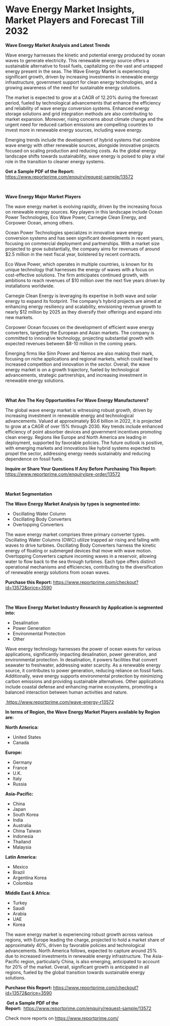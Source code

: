 <p><h1>Wave Energy Market Insights, Market Players and Forecast Till 2032</h1></p><p><strong>Wave Energy Market Analysis and Latest Trends</strong></p>
<p><p>Wave energy harnesses the kinetic and potential energy produced by ocean waves to generate electricity. This renewable energy source offers a sustainable alternative to fossil fuels, capitalizing on the vast and untapped energy present in the seas. The Wave Energy Market is experiencing significant growth, driven by increasing investments in renewable energy infrastructure, government support for clean energy technologies, and a growing awareness of the need for sustainable energy solutions.</p><p>The market is expected to grow at a CAGR of 12.20% during the forecast period, fueled by technological advancements that enhance the efficiency and reliability of wave energy conversion systems. Enhanced energy storage solutions and grid integration methods are also contributing to market expansion. Moreover, rising concerns about climate change and the urgent need for reduced carbon emissions are compelling countries to invest more in renewable energy sources, including wave energy.</p><p>Emerging trends include the development of hybrid systems that combine wave energy with other renewable sources, alongside innovative projects focused on scaling production and reducing costs. As the global energy landscape shifts towards sustainability, wave energy is poised to play a vital role in the transition to cleaner energy systems.</p></p>
<p><strong>Get a Sample PDF of the Report:&nbsp;</strong> <a href="https://www.reportprime.com/enquiry/request-sample/13572?utm_campaign=2263&utm_medium=2&utm_source=Github&utm_content=ia&utm_term=20032025&utm_id=wave-energy">https://www.reportprime.com/enquiry/request-sample/13572</a></p>
<p>&nbsp;</p>
<p><strong>Wave Energy Major Market Players</strong></p>
<p><p>The wave energy market is evolving rapidly, driven by the increasing focus on renewable energy sources. Key players in this landscape include Ocean Power Technologies, Eco Wave Power, Carnegie Clean Energy, and Corpower Ocean, among others. </p><p>Ocean Power Technologies specializes in innovative wave energy conversion systems and has seen significant developments in recent years, focusing on commercial deployment and partnerships. With a market size projected to grow substantially, the company aims for revenues of around $2.5 million in the next fiscal year, bolstered by recent contracts.</p><p>Eco Wave Power, which operates in multiple countries, is known for its unique technology that harnesses the energy of waves with a focus on cost-effective solutions. The firm anticipates continued growth, with ambitions to reach revenues of $10 million over the next five years driven by installations worldwide.</p><p>Carnegie Clean Energy is leveraging its expertise in both wave and solar energy to expand its footprint. The company’s hybrid projects are aimed at enhancing energy resiliency and scalability, envisioning revenue growth to nearly $12 million by 2025 as they diversify their offerings and expand into new markets.</p><p>Corpower Ocean focuses on the development of efficient wave energy converters, targeting the European and Asian markets. The company is committed to innovative technology, projecting substantial growth with expected revenues between $8-10 million in the coming years.</p><p>Emerging firms like Sinn Power and Nemos are also making their mark, focusing on niche applications and regional markets, which could lead to increased competition and innovation in the sector. Overall, the wave energy market is on a growth trajectory, fueled by technological advancements, strategic partnerships, and increasing investment in renewable energy solutions.</p></p>
<p>&nbsp;</p>
<p><strong>What Are The Key Opportunities For Wave Energy Manufacturers?</strong></p>
<p><p>The global wave energy market is witnessing robust growth, driven by increasing investment in renewable energy and technological advancements. Valued at approximately $0.6 billion in 2022, it is projected to grow at a CAGR of over 15% through 2030. Key trends include enhanced efficiency of point absorber devices and government incentives promoting clean energy. Regions like Europe and North America are leading in deployment, supported by favorable policies. The future outlook is positive, with emerging markets and innovations like hybrid systems expected to propel the sector, addressing energy needs sustainably and reducing dependence on fossil fuels.</p></p>
<p><strong>Inquire or Share Your Questions If Any Before Purchasing This Report:</strong> <a href="https://www.reportprime.com/enquiry/pre-order/13572?utm_campaign=2263&utm_medium=2&utm_source=Github&utm_content=ia&utm_term=20032025&utm_id=wave-energy">https://www.reportprime.com/enquiry/pre-order/13572</a></p>
<p>&nbsp;</p>
<p><strong>Market Segmentation</strong></p>
<p><strong>The Wave Energy Market Analysis by types is segmented into:</strong></p>
<p><ul><li>Oscillating Water Column</li><li>Oscillating Body Converters</li><li>Overtopping Converters</li></ul></p>
<p><p>The wave energy market comprises three primary converter types. Oscillating Water Columns (OWC) utilize trapped air rising and falling with waves to drive turbines. Oscillating Body Converters harness the kinetic energy of floating or submerged devices that move with wave motion. Overtopping Converters capture incoming waves in a reservoir, allowing water to flow back to the sea through turbines. Each type offers distinct operational mechanisms and efficiencies, contributing to the diversification of renewable energy solutions from ocean waves.</p></p>
<p><strong>Purchase this Report:&nbsp;</strong><a href="https://www.reportprime.com/checkout?id=13572&price=3590&utm_campaign=2263&utm_medium=2&utm_source=Github&utm_content=ia&utm_term=20032025&utm_id=wave-energy">https://www.reportprime.com/checkout?id=13572&price=3590</a></p>
<p>&nbsp;</p>
<p><strong>The Wave Energy Market Industry Research by Application is segmented into:</strong></p>
<p><ul><li>Desalination</li><li>Power Generation</li><li>Environmental Protection</li><li>Other</li></ul></p>
<p><p>Wave energy technology harnesses the power of ocean waves for various applications, significantly impacting desalination, power generation, and environmental protection. In desalination, it powers facilities that convert seawater to freshwater, addressing water scarcity. As a renewable energy source, it contributes to power generation, reducing reliance on fossil fuels. Additionally, wave energy supports environmental protection by minimizing carbon emissions and providing sustainable alternatives. Other applications include coastal defense and enhancing marine ecosystems, promoting a balanced interaction between human activities and nature.</p></p>
<p><a href="https://www.reportprime.com/wave-energy-r13572?utm_campaign=2263&utm_medium=2&utm_source=Github&utm_content=ia&utm_term=20032025&utm_id=wave-energy">&nbsp;https://www.reportprime.com/wave-energy-r13572</a></p>
<p><strong>In terms of Region, the Wave Energy Market Players available by Region are:</strong></p>
<p>
    <p> <strong> North America: </strong>
        <ul>
            <li>United States</li>
            <li>Canada</li>
        </ul>
        </p> 
    <p> <strong> Europe: </strong>
        <ul>
            <li>Germany</li>
            <li>France</li>
            <li>U.K.</li>
            <li>Italy</li>
            <li>Russia</li>
        </ul>
        </p> 
    <p> <strong> Asia-Pacific: </strong>
        <ul>
            <li>China</li>
            <li>Japan</li>
            <li>South Korea</li>
            <li>India</li>
            <li>Australia</li>
            <li>China Taiwan</li>
            <li>Indonesia</li>
            <li>Thailand</li>
            <li>Malaysia</li>
        </ul>
        </p> 
    <p> <strong> Latin America: </strong>
        <ul>
            <li>Mexico</li>
            <li>Brazil</li>
            <li>Argentina Korea</li>
            <li>Colombia</li>
        </ul>
        </p> 
    <p> <strong> Middle East & Africa: </strong>
        <ul>
            <li>Turkey</li>
            <li>Saudi</li>
            <li>Arabia</li>
            <li>UAE</li>
            <li>Korea</li>
        </ul>
    </p>
    </p>
<p><p>The wave energy market is experiencing robust growth across various regions, with Europe leading the charge, projected to hold a market share of approximately 40%, driven by favorable policies and technological advancements. North America follows, expected to capture around 25% due to increased investments in renewable energy infrastructure. The Asia-Pacific region, particularly China, is also emerging, anticipated to account for 20% of the market. Overall, significant growth is anticipated in all regions, fueled by the global transition towards sustainable energy solutions.</p></p>
<p><strong>Purchase this Report: </strong><a href="https://www.reportprime.com/checkout?id=13572&price=3590&utm_campaign=2263&utm_medium=2&utm_source=Github&utm_content=ia&utm_term=20032025&utm_id=wave-energy">https://www.reportprime.com/checkout?id=13572&price=3590</a></p>
<p>&nbsp;<strong>Get a Sample PDF of the Report:&nbsp;&nbsp;</strong><a href="https://www.reportprime.com/enquiry/request-sample/13572?utm_campaign=2263&utm_medium=2&utm_source=Github&utm_content=ia&utm_term=20032025&utm_id=wave-energy">https://www.reportprime.com/enquiry/request-sample/13572</a></p>
<p><strong></strong></p>
<p>Check more reports on <a href="https://www.reportprime.com/?utm_campaign=2263&utm_medium=2&utm_source=Github&utm_content=ia&utm_term=20032025&utm_id=wave-energy">https://www.reportprime.com/</a></p>